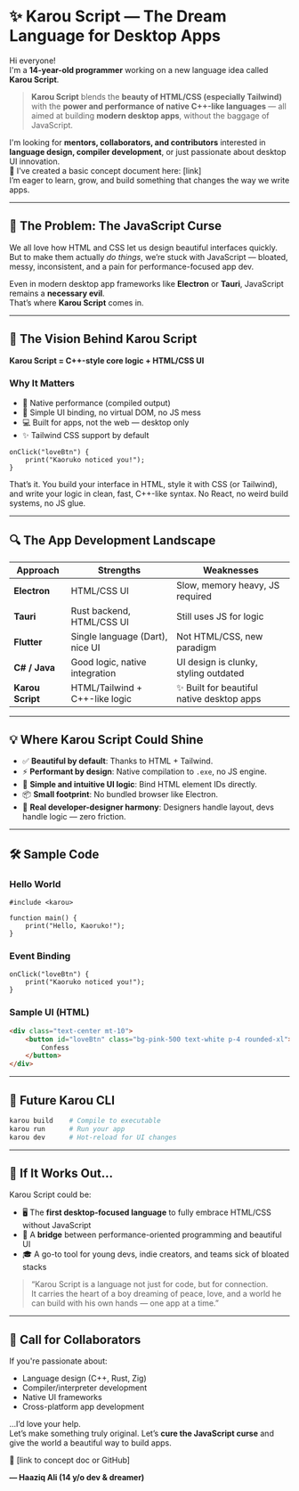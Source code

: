 # ✨ Karou Script — The Dream Language for Desktop Apps

Hi everyone!  
I'm a **14-year-old programmer** working on a new language idea called **Karou Script**.

> **Karou Script** blends the **beauty of HTML/CSS (especially Tailwind)** with the **power and performance of native C++-like languages** — all aimed at building **modern desktop apps**, without the baggage of JavaScript.

I'm looking for **mentors, collaborators, and contributors** interested in **language design, compiler development**, or just passionate about desktop UI innovation.  
🔗 I've created a basic concept document here: [link]  
I’m eager to learn, grow, and build something that changes the way we write apps.

---

## 🚫 The Problem: The JavaScript Curse

We all love how HTML and CSS let us design beautiful interfaces quickly.  
But to make them actually *do things*, we’re stuck with JavaScript — bloated, messy, inconsistent, and a pain for performance-focused app dev.

Even in modern desktop app frameworks like **Electron** or **Tauri**, JavaScript remains a **necessary evil**.  
That’s where **Karou Script** comes in.

---

## 🌟 The Vision Behind Karou Script

**Karou Script = C++-style core logic + HTML/CSS UI**

### Why It Matters

- 🧠 Native performance (compiled output)
- 🎨 Simple UI binding, no virtual DOM, no JS mess
- 💻 Built for apps, not the web — desktop only
- ✨ Tailwind CSS support by default

```ks
onClick("loveBtn") {
    print("Kaoruko noticed you!");
}
```

That’s it. You build your interface in HTML, style it with CSS (or Tailwind), and write your logic in clean, fast, C++-like syntax. No React, no weird build systems, no JS glue.

---

## 🔍 The App Development Landscape

| Approach     | Strengths                     | Weaknesses                            |
|--------------|-------------------------------|----------------------------------------|
| **Electron** | HTML/CSS UI                   | Slow, memory heavy, JS required        |
| **Tauri**    | Rust backend, HTML/CSS UI     | Still uses JS for logic                |
| **Flutter**  | Single language (Dart), nice UI | Not HTML/CSS, new paradigm             |
| **C# / Java**| Good logic, native integration| UI design is clunky, styling outdated |
| **Karou Script** | HTML/Tailwind + C++-like logic | ✨ Built for beautiful native desktop apps |

---

## 💡 Where Karou Script Could Shine

- ✅ **Beautiful by default**: Thanks to HTML + Tailwind.
- ⚡ **Performant by design**: Native compilation to `.exe`, no JS engine.
- 🔗 **Simple and intuitive UI logic**: Bind HTML element IDs directly.
- 📦 **Small footprint**: No bundled browser like Electron.
- 🧠 **Real developer-designer harmony**: Designers handle layout, devs handle logic — zero friction.

---

## 🛠️ Sample Code

### Hello World

```ks
#include <karou>

function main() {
    print("Hello, Kaoruko!");
}
```

### Event Binding

```ks
onClick("loveBtn") {
    print("Kaoruko noticed you!");
}
```

### Sample UI (HTML)

```html
<div class="text-center mt-10">
    <button id="loveBtn" class="bg-pink-500 text-white p-4 rounded-xl">
        Confess
    </button>
</div>
```

---

## 🔧 Future Karou CLI

```bash
karou build    # Compile to executable
karou run      # Run your app
karou dev      # Hot-reload for UI changes
```

---

## 🎯 If It Works Out...

Karou Script could be:

- 🖥️ The **first desktop-focused language** to fully embrace HTML/CSS without JavaScript
- 🔗 A **bridge** between performance-oriented programming and beautiful UI
- 🎓 A go-to tool for young devs, indie creators, and teams sick of bloated stacks

> “Karou Script is a language not just for code, but for connection.  
> It carries the heart of a boy dreaming of peace, love, and a world he can build with his own hands — one app at a time.”

---

## 💬 Call for Collaborators

If you're passionate about:

- Language design (C++, Rust, Zig)
- Compiler/interpreter development
- Native UI frameworks
- Cross-platform app development

…I’d love your help.  
Let’s make something truly original. Let’s **cure the JavaScript curse** and give the world a beautiful way to build apps.

🔗 [link to concept doc or GitHub]

**— Haaziq Ali (14 y/o dev & dreamer)**
